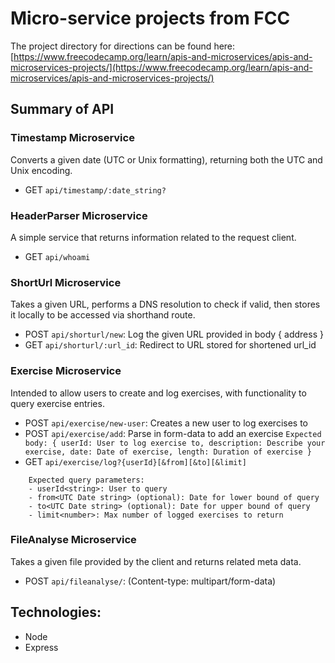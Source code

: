 # Micro-service projects from FCC

The project directory for directions can be found here:
[https://www.freecodecamp.org/learn/apis-and-microservices/apis-and-microservices-projects/](https://www.freecodecamp.org/learn/apis-and-microservices/apis-and-microservices-projects/)

## Summary of API

### Timestamp Microservice
Converts a given date (UTC or Unix formatting), returning both the UTC and Unix encoding.

- GET `api/timestamp/:date_string?`

### HeaderParser Microservice
A simple service that returns information related to the request client.

- GET `api/whoami`

### ShortUrl Microservice
Takes a given URL, performs a DNS resolution to check if valid, then stores it locally to be accessed
via shorthand route.

- POST `api/shorturl/new`: Log the given URL provided in body { address }
- GET `api/shorturl/:url_id`: Redirect to URL stored for shortened url_id

### Exercise Microservice
Intended to allow users to create and log exercises, with functionality to query exercise entries.

- POST `api/exercise/new-user`: Creates a new user to log exercises to
- POST `api/exercise/add`: Parse in form-data to add an exercise 
`Expected body: { userId: User to log exercise to, description: Describe your exercise, date: Date of exercise, length: Duration of exercise }`
- GET `api/exercise/log?{userId}[&from][&to][&limit]` 
```
    Expected query parameters:
    - userId<string>: User to query
    - from<UTC Date string> (optional): Date for lower bound of query
    - to<UTC Date string> (optional): Date for upper bound of query
    - limit<number>: Max number of logged exercises to return
```

### FileAnalyse Microservice
Takes a given file provided by the client and returns related meta data.
- POST `api/fileanalyse/`: (Content-type: multipart/form-data)

## Technologies:
- Node
- Express